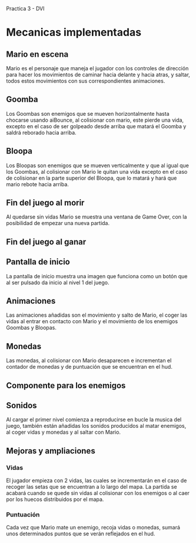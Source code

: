 Practica 3 - DVI

# Mecanicas implementadas

## Mario en escena

Mario es el personaje que maneja el jugador con los controles de dirección para hacer los movimientos de caminar hacia delante y hacia atras, y saltar, todos estos movimientos con sus correspondientes animaciones.

## Goomba

Los Goombas son enemigos que se mueven horizontalmente hasta chocarse usando aiBounce, al colisionar con mario, este pierde una vida, excepto en el caso de ser golpeado desde arriba que matará el Goomba y saldrá reborado hacia arriba.

## Bloopa

Los Bloopas son enemigos que se mueven verticalmente y que al igual que los Goombas, al colisionar con Mario le quitan una vida excepto en el caso de colisionar en la parte superior del Bloopa, que lo matará y hará que mario rebote hacia arriba.

## Fin del juego al morir

Al quedarse sin vidas Mario se muestra una ventana de Game Over, con la posibilidad de empezar una nueva partida.

## Fin del juego al ganar



## Pantalla de inicio

La pantalla de inicio muestra una imagen que funciona como un botón que al ser pulsado da inicio al nivel 1 del juego.

## Animaciones

Las animaciones añadidas son el movimiento y salto de Mario, el coger las vidas al entrar en contacto con Mario y el movimiento de los enemigos Goombas y Bloopas.

## Monedas

Las monedas, al colisionar con Mario desaparecen e incrementan el contador de monedas y de puntuación que se encuentran en el hud.

## Componente para los enemigos



## Sonidos

Al cargar el primer nivel comienza a reproducirse en bucle la musica del juego, también están añadidas los sonidos producidos al matar enemigos, al coger vidas y monedas y al saltar con Mario.

## Mejoras y ampliaciones

### Vidas

El jugador empieza con 2 vidas, las cuales se incrementarán en el caso de recoger las setas que se encuentran a lo largo del mapa. La partida se acabará cuando se quede sin vidas al colisionar con los enemigos o al caer por los huecos distribuidos por el mapa.

### Puntuación

Cada vez que Mario mate un enemigo, recoja vidas o monedas, sumará unos determinados puntos que se verán reflejados en el hud.
